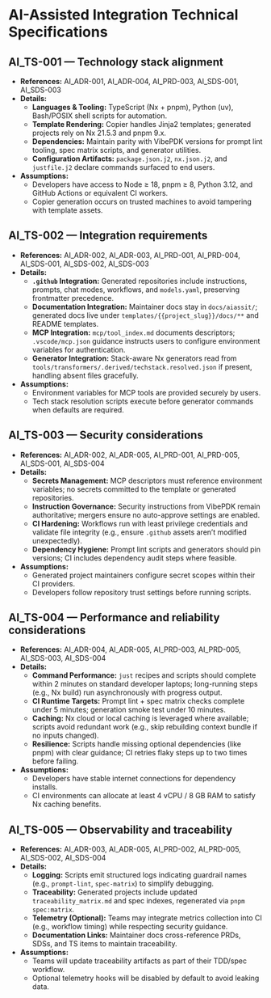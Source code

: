 # AI-Assisted Integration Technical Specifications

## AI_TS-001 — Technology stack alignment

- **References:** AI_ADR-001, AI_ADR-004, AI_PRD-003, AI_SDS-001, AI_SDS-003
- **Details:**
  - **Languages & Tooling:** TypeScript (Nx + pnpm), Python (uv), Bash/POSIX shell scripts for automation.
  - **Template Rendering:** Copier handles Jinja2 templates; generated projects rely on Nx 21.5.3 and pnpm 9.x.
  - **Dependencies:** Maintain parity with VibePDK versions for prompt lint tooling, spec matrix scripts, and generator utilities.
  - **Configuration Artifacts:** `package.json.j2`, `nx.json.j2`, and `justfile.j2` declare commands surfaced to end users.
- **Assumptions:**
  - Developers have access to Node ≥ 18, pnpm ≥ 8, Python 3.12, and GitHub Actions or equivalent CI workers.
  - Copier generation occurs on trusted machines to avoid tampering with template assets.

## AI_TS-002 — Integration requirements

- **References:** AI_ADR-002, AI_ADR-003, AI_PRD-001, AI_PRD-004, AI_SDS-001, AI_SDS-002, AI_SDS-003
- **Details:**
  - **`.github` Integration:** Generated repositories include instructions, prompts, chat modes, workflows, and `models.yaml`, preserving frontmatter precedence.
  - **Documentation Integration:** Maintainer docs stay in `docs/aiassit/`; generated docs live under `templates/{{project_slug}}/docs/**` and README templates.
  - **MCP Integration:** `mcp/tool_index.md` documents descriptors; `.vscode/mcp.json` guidance instructs users to configure environment variables for authentication.
  - **Generator Integration:** Stack-aware Nx generators read from `tools/transformers/.derived/techstack.resolved.json` if present, handling absent files gracefully.
- **Assumptions:**
  - Environment variables for MCP tools are provided securely by users.
  - Tech stack resolution scripts execute before generator commands when defaults are required.

## AI_TS-003 — Security considerations

- **References:** AI_ADR-002, AI_ADR-005, AI_PRD-001, AI_PRD-005, AI_SDS-001, AI_SDS-004
- **Details:**
  - **Secrets Management:** MCP descriptors must reference environment variables; no secrets committed to the template or generated repositories.
  - **Instruction Governance:** Security instructions from VibePDK remain authoritative; mergers ensure no auto-approve settings are enabled.
  - **CI Hardening:** Workflows run with least privilege credentials and validate file integrity (e.g., ensure `.github` assets aren’t modified unexpectedly).
  - **Dependency Hygiene:** Prompt lint scripts and generators should pin versions; CI includes dependency audit steps where feasible.
- **Assumptions:**
  - Generated project maintainers configure secret scopes within their CI providers.
  - Developers follow repository trust settings before running scripts.

## AI_TS-004 — Performance and reliability considerations

- **References:** AI_ADR-004, AI_ADR-005, AI_PRD-003, AI_PRD-005, AI_SDS-003, AI_SDS-004
- **Details:**
  - **Command Performance:** `just` recipes and scripts should complete within 2 minutes on standard developer laptops; long-running steps (e.g., Nx build) run asynchronously with progress output.
  - **CI Runtime Targets:** Prompt lint + spec matrix checks complete under 5 minutes; generation smoke test under 10 minutes.
  - **Caching:** Nx cloud or local caching is leveraged where available; scripts avoid redundant work (e.g., skip rebuilding context bundle if no inputs changed).
  - **Resilience:** Scripts handle missing optional dependencies (like pnpm) with clear guidance; CI retries flaky steps up to two times before failing.
- **Assumptions:**
  - Developers have stable internet connections for dependency installs.
  - CI environments can allocate at least 4 vCPU / 8 GB RAM to satisfy Nx caching benefits.

## AI_TS-005 — Observability and traceability

- **References:** AI_ADR-003, AI_ADR-005, AI_PRD-002, AI_PRD-005, AI_SDS-002, AI_SDS-004
- **Details:**
  - **Logging:** Scripts emit structured logs indicating guardrail names (e.g., `prompt-lint`, `spec-matrix`) to simplify debugging.
  - **Traceability:** Generated projects include updated `traceability_matrix.md` and spec indexes, regenerated via `pnpm spec:matrix`.
  - **Telemetry (Optional):** Teams may integrate metrics collection into CI (e.g., workflow timing) while respecting security guidance.
  - **Documentation Links:** Maintainer docs cross-reference PRDs, SDSs, and TS items to maintain traceability.
- **Assumptions:**
  - Teams will update traceability artifacts as part of their TDD/spec workflow.
  - Optional telemetry hooks will be disabled by default to avoid leaking data.
